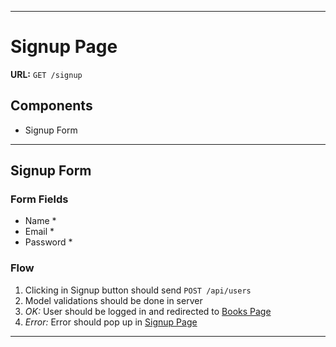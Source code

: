 
---
# Signup Page

**URL:** `GET /signup`

## Components
- Signup Form

---
## Signup Form

### Form Fields
- Name *
- Email *
- Password *

### Flow

1. Clicking in Signup button should send `POST /api/users`
1. Model validations should be done in server
1. *OK:* User should be logged in and redirected to [Books Page](./books.md)
1. *Error:* Error should pop up in [Signup Page](./signup.md)

---
